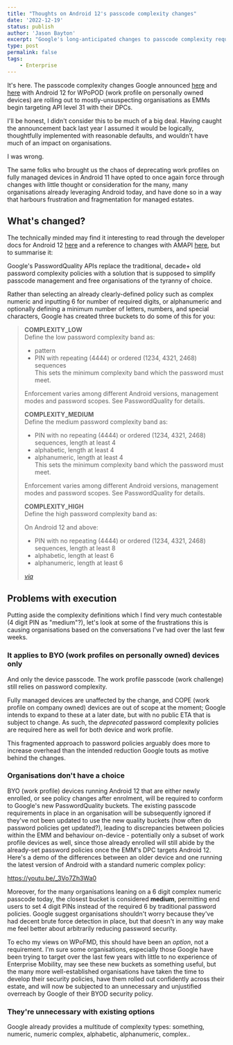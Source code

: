 ```yaml
---
title: "Thoughts on Android 12's passcode complexity changes"
date: '2022-12-19'
status: publish
author: 'Jason Bayton'
excerpt: "Google's long-anticipated changes to passcode complexity requirements for BYOD devices are here, and they're frustrating."
type: post
permalink: false
tags:
    - Enterprise
---
```


It's here. The passcode complexity changes Google announced [here](https://blog.google/products/android-enterprise/android-12-developer-preview/) and [here](https://developer.android.com/work/versions/android-12#work) with Android 12 for WPoPOD (work profile on personally owned devices) are rolling out to mostly-unsuspecting organisations as EMMs begin targeting API level 31 with their DPCs. 

I'll be honest, I didn't consider this to be much of a big deal. Having caught the announcement back last year I assumed it would be logically, thoughtfully implemented with reasonable defaults, and wouldn't have much of an impact on organisations.

I was wrong. 

The same folks who brought us the chaos of deprecating work profiles on fully managed devices in Android 11 have opted to once again force through changes with little thought or consideration for the many, many organisations already leveraging Android today, and have done so in a way that harbours frustration and fragmentation for managed estates.

## What's changed?

The technically minded may find it interesting to read through the developer docs for Android 12 [here](https://developer.android.com/reference/android/app/admin/DevicePolicyManager#setRequiredPasswordComplexity(int)) and a reference to changes with AMAPI [here](https://developers.google.com/android/management/reference/rest/v1/PasswordRequirements#passwordquality), but to summarise it:

Google's PasswordQuality APIs replace the traditional, decade+ old password complexity policies with a solution that is supposed to simplify passcode management and free organisations of the tyranny of choice.

Rather than selecting an already clearly-defined policy such as complex numeric and inputting 6 for number of required digits, or alphanumeric and optionally defining a minimum number of letters, numbers, and special characters, Google has created three buckets to do some of this for you:

> **COMPLEXITY_LOW**  
> Define the low password complexity band as:
> - pattern
> - PIN with repeating (4444) or ordered (1234, 4321, 2468) sequences  
> This sets the minimum complexity band which the password must meet.
> 
> Enforcement varies among different Android versions, management modes and password scopes. See PasswordQuality for details.
> 
> **COMPLEXITY_MEDIUM**  
> Define the medium password complexity band as:
> - PIN with no repeating (4444) or ordered (1234, 4321, 2468) sequences, length at least 4
> - alphabetic, length at least 4
> - alphanumeric, length at least 4  
> This sets the minimum complexity band which the password must meet.
> 
> Enforcement varies among different Android versions, management modes and password scopes. See PasswordQuality for details.
> 
> **COMPLEXITY_HIGH**  
> Define the high password complexity band as:
> 
> On Android 12 and above:
> - PIN with no repeating (4444) or ordered (1234, 4321, 2468) sequences, length at least 8
> - alphabetic, length at least 6
> - alphanumeric, length at least 6
> 
> _[via](https://developers.google.com/android/management/reference/rest/v1/PasswordRequirements#passwordquality)_

## Problems with execution

Putting aside the complexity definitions which I find very much contestable (4 digit PIN as "medium"?), let's look at some of the frustrations this is causing organisations based on the conversations I've had over the last few weeks.

### It applies to BYO (work profiles on personally owned) devices only

And only the device passcode. The work profile passcode (work challenge) still relies on password complexity. 

Fully managed devices are unaffected by the change, and COPE (work profile on company owned) devices are out of scope at the moment; Google intends to expand to these at a later date, but with no public ETA that is subject to change. As such, the _deprecated_ password complexity policies are required here as well for both device and work profile.

This fragmented approach to password policies arguably does more to increase overhead than the intended reduction Google touts as motive behind the changes.

### Organisations don't have a choice

BYO (work profile) devices running Android 12 that are either newly enrolled, or see policy changes after enrolment, will be required to conform to Google's new PasswordQuality buckets. The existing passcode requirements in place in an organisation will be subsequently ignored if they've not been updated to use the new quality buckets (how often do password policies get updated?), leading to discrepancies between policies within the EMM and behaviour on-device - potentially only a subset of work profile devices as well, since those already enrolled will still abide by the already-set password policies once the EMM's DPC targets Android 12. Here's a demo of the differences between an older device and one running the latest version of Android with a standard numeric complex policy: 

https://youtu.be/_3Vo7Zh3Wa0

Moreover, for the many organisations leaning on a 6 digit complex numeric passcode today, the closest bucket is considered **medium**, permitting end users to set 4 digit PINs instead of the required 6 by traditional password policies. Google suggest organisations shouldn't worry because they've had decent brute force detection in place, but that doesn't in any way make me feel better about arbitrarily reducing password security.

To echo my views on WPoFMD, this should have been an _option_, not a requirement. I'm sure some organisations, especially those Google have been trying to target over the last few years with little to no experience of Enterprise Mobility, may see these new buckets as something useful, but the many more well-established organisations have taken the time to develop their security policies, have them rolled out confidently across their estate, and will now be subjected to an unnecessary and unjustified overreach by Google of their BYOD security policy. 

### They're unnecessary with existing options

Google already provides a multitude of complexity types: something, numeric, numeric complex, alphabetic, alphanumeric, complex.. 
